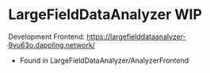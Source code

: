 # LargeFieldDataAnalyzer WIP


Development Frontend: https://largefielddataanalyzer-9vu63o.dappling.network/
- Found in LargeFieldDataAnalyzer/AnalyzerFrontend
